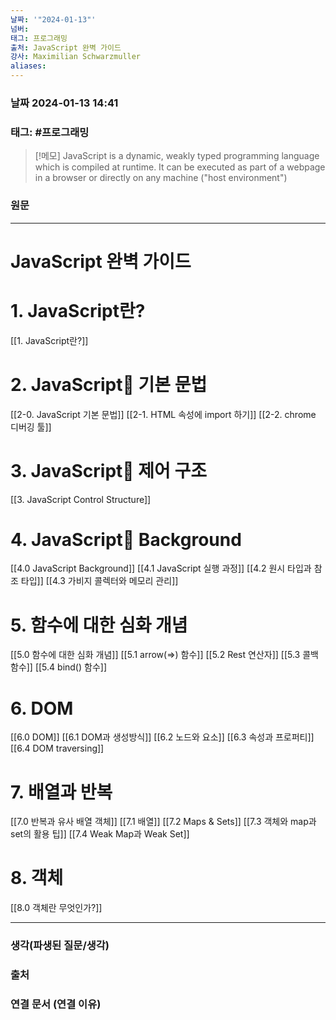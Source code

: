 ```yaml
---
날짜: '"2024-01-13"'
넘버: 
태그: 프로그래밍
출처: JavaScript 완벽 가이드
강사: Maximilian Schwarzmuller
aliases:
---
```

### 날짜  2024-01-13 14:41

### 태그: #프로그래밍 

>[!메모]
> JavaScript is a dynamic, weakly typed programming language which is compiled at runtime. It can be executed as part of a webpage in a browser or directly on any machine ("host environment")

### 원문
---
# JavaScript 완벽 가이드
# 1. JavaScript란?
[[1. JavaScript란?]]
# 2. JavaScript 기본 문법
[[2-0. JavaScript 기본 문법]]
[[2-1. HTML 속성에 import 하기]]
[[2-2. chrome 디버깅 툴]]
# 3. JavaScript 제어 구조
[[3. JavaScript Control Structure]]
# 4. JavaScript Background
[[4.0 JavaScript Background]]
[[4.1 JavaScript 실행 과정]]
[[4.2 원시 타입과 참조 타입]]
[[4.3 가비지 콜렉터와 메모리 관리]]
# 5. 함수에 대한 심화 개념
[[5.0 함수에 대한 심화 개념]]
[[5.1 arrow(=>) 함수]]
[[5.2 Rest 연산자]]
[[5.3 콜백 함수]]
[[5.4 bind() 함수]]
# 6. DOM
[[6.0 DOM]]
[[6.1 DOM과 생성방식]]
[[6.2 노드와 요소]]
[[6.3 속성과 프로퍼티]]
[[6.4 DOM traversing]]
# 7. 배열과 반복
[[7.0 반복과 유사 배열 객체]]
[[7.1 배열]]
[[7.2 Maps & Sets]]
[[7.3 객체와 map과 set의 활용 팁]]
[[7.4 Weak Map과 Weak Set]]
# 8. 객체
[[8.0 객체란 무엇인가?]]

















---
### 생각(파생된 질문/생각)

### 출처

### 연결 문서 (연결 이유)
